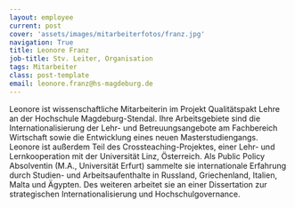 ```yaml
---
layout: employee
current: post
cover: 'assets/images/mitarbeiterfotos/franz.jpg'
navigation: True
title: Leonore Franz
job-title: Stv. Leiter, Organisation
tags: Mitarbeiter
class: post-template
email: leonore.franz@hs-magdeburg.de
---
```

  
Leonore ist wissenschaftliche Mitarbeiterin im Projekt Qualitätspakt Lehre an der Hochschule Magdeburg-Stendal. Ihre Arbeitsgebiete sind die Internationalisierung der Lehr- und Betreuungsangebote am Fachbereich Wirtschaft sowie die Entwicklung eines neuen Masterstudiengangs. Leonore ist außerdem Teil des Crossteaching-Projektes, einer Lehr- und Lernkooperation mit der Universität Linz, Österreich. Als Public Policy Absolventin (M.A., Universität Erfurt) sammelte sie internationale Erfahrung durch Studien- und Arbeitsaufenthalte in Russland, Griechenland, Italien, Malta und Ägypten. Des weiteren arbeitet sie an einer Dissertation zur strategischen Internationalisierung und Hochschulgovernance.

